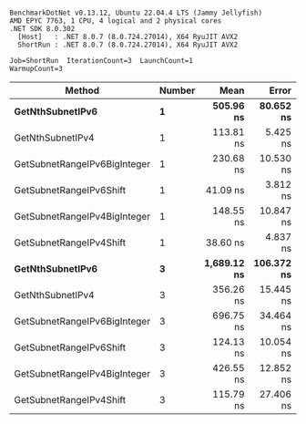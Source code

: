 ```

BenchmarkDotNet v0.13.12, Ubuntu 22.04.4 LTS (Jammy Jellyfish)
AMD EPYC 7763, 1 CPU, 4 logical and 2 physical cores
.NET SDK 8.0.302
  [Host]   : .NET 8.0.7 (8.0.724.27014), X64 RyuJIT AVX2
  ShortRun : .NET 8.0.7 (8.0.724.27014), X64 RyuJIT AVX2

Job=ShortRun  IterationCount=3  LaunchCount=1  
WarmupCount=3  

```
| Method                       | Number | Mean        | Error      | StdDev   | Min         | Max         | Gen0   | Allocated |
|----------------------------- |------- |------------:|-----------:|---------:|------------:|------------:|-------:|----------:|
| **GetNthSubnetIPv6**             | **1**      |   **505.96 ns** |  **80.652 ns** | **4.421 ns** |   **502.95 ns** |   **511.03 ns** | **0.0076** |     **696 B** |
| GetNthSubnetIPv4             | 1      |   113.81 ns |   5.425 ns | 0.297 ns |   113.47 ns |   114.01 ns | 0.0019 |     160 B |
| GetSubnetRangeIPv6BigInteger | 1      |   230.68 ns |  10.530 ns | 0.577 ns |   230.26 ns |   231.34 ns | 0.0050 |     432 B |
| GetSubnetRangeIPv6Shift      | 1      |    41.09 ns |   3.812 ns | 0.209 ns |    40.85 ns |    41.21 ns | 0.0019 |     160 B |
| GetSubnetRangeIPv4BigInteger | 1      |   148.55 ns |  10.847 ns | 0.595 ns |   147.95 ns |   149.13 ns | 0.0024 |     208 B |
| GetSubnetRangeIPv4Shift      | 1      |    38.60 ns |   4.837 ns | 0.265 ns |    38.42 ns |    38.91 ns | 0.0021 |     176 B |
| **GetNthSubnetIPv6**             | **3**      | **1,689.12 ns** | **106.372 ns** | **5.831 ns** | **1,684.01 ns** | **1,695.47 ns** | **0.0248** |    **2168 B** |
| GetNthSubnetIPv4             | 3      |   356.26 ns |  15.445 ns | 0.847 ns |   355.51 ns |   357.18 ns | 0.0057 |     480 B |
| GetSubnetRangeIPv6BigInteger | 3      |   696.75 ns |  34.464 ns | 1.889 ns |   694.83 ns |   698.61 ns | 0.0153 |    1296 B |
| GetSubnetRangeIPv6Shift      | 3      |   124.13 ns |  10.054 ns | 0.551 ns |   123.58 ns |   124.68 ns | 0.0057 |     480 B |
| GetSubnetRangeIPv4BigInteger | 3      |   426.55 ns |  12.852 ns | 0.704 ns |   425.76 ns |   427.09 ns | 0.0072 |     624 B |
| GetSubnetRangeIPv4Shift      | 3      |   115.79 ns |  27.406 ns | 1.502 ns |   114.69 ns |   117.50 ns | 0.0062 |     528 B |
